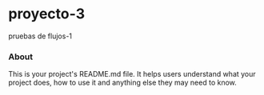 proyecto-3
==========

pruebas de flujos-1

### About

This is your project's README.md file. It helps users understand what your
project does, how to use it and anything else they may need to know.